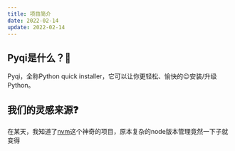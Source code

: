 ```yaml
---
title: 项目简介
date: 2022-02-14
update: 2022-02-14
---
```

## Pyqi是什么？🤔️
Pyqi，全称Python quick installer，它可以让你更轻松、愉快的😉安装/升级Python。
## 我们的灵感来源❓
在某天，我知道了[nvm](https://github.com/nvm-sh/nvm)这个神奇的项目，原本复杂的node版本管理竟然一下子就变得
